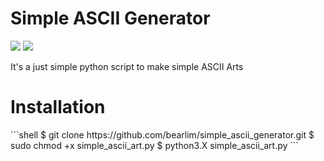 <h1 align="left">Simple ASCII Generator</h1>
<div>
  <a href="https://www.python.org/"><img src="https://img.shields.io/badge/python-2.7%20%7C%203.x-sucess"></a>
  <a href="https://pypi.org/project/art/"><img src="https://img.shields.io/badge/module-art-blue"></a>
</div>
<div>
  <p>It's a just simple python script to make simple ASCII Arts
</div>

<div>
  <h1>Installation</h1>
  ```shell
  $ git clone https://github.com/bearlim/simple_ascii_generator.git
  $ sudo chmod +x simple_ascii_art.py
  $ python3.X simple_ascii_art.py
  ```
